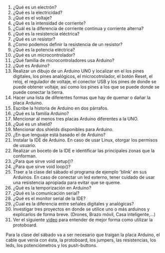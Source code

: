 1. ¿Qué es un electrón?
2. ¿Qué es la electricidad?
3. ¿Qué es el voltaje?
4. ¿Qué es la intensidad de corriente?
5. ¿Cuál es la diferencia de corriente continua y corriente alterna?
6. ¿Qué es la resistencia eléctrica?
7. ¿Qué es un resistor?
8. ¿Como podemos definir la resistencia de un resistor?
8. ¿Qué es la potencia eléctrica?
9. ¿Qué es un microcontrolador?
10. ¿Qué familia de microcontroladores usa Arduino?
11. ¿Qué es Arduino?
12. Realizar un dibujo de un Arduino UNO y localizar en el los pines digitales, los pines analógicos, el microcotrolador, el botón Reset, el reloj, el regulador de voltaje, el conector USB y los pines de donde se puede obtener voltaje, así como los pines a los que se puede donde se puede conectar la tierra.
13. Hacer una lista de diferentes formas que hay de quemar o dañar la placa Arduino.
14. Escribe la historia de Arduino en dos párrafos.
15. ¿Qué es la familia Arduino?
16. Mencionar al menos tres placas Arduino diferentes a la UNO.
17. ¿Qué es un shield?
18. Mencionar dos shields disponibles para Arduino.
19. ¿En que lenguaje está basado el de Arduino?
20. Instalar la IDE de Arduino. En caso de usar Linux, otorgar los permisos de usuario.
21. Realizar un boceto de la IDE e identificar las principales zonas que la conforman.
22. ¿Para que sirve void setup()?
23. ¿Para que sirve void loop()?
24. Traer a la clase del sábado el programa de ejemplo 'blink' en sus Arduinos. En caso de conectar un led externo, tener cuidado de usar una resistencia apropiada para evitar que se queme.
25. ¿Qué es la temporización en Arduino?
26. ¿Qué es la comunicación serial?
27. ¿Qué es el monitor serial de la IDE?
28. ¿Cual es la diferencia entre señales digitales y analógicas?
29. Investigar tres proyectos en donde se utilice uno o más arduinos y explicarlos de forma breve. (Drones, Brazo móvil, Casa inteligente,...)
30. Ver el siguiente [video](https://www.youtube.com/watch?v=ulsv7uxDZoc) para entender de mejor forma como utilizar la protoboard.

Para la clase del sábado va a ser necesario que traigan la placa Arduino, el cable que venía con ésta, la protoboard, los jumpers, las resistencias, los leds, los potenciómetros y los push-buttons.